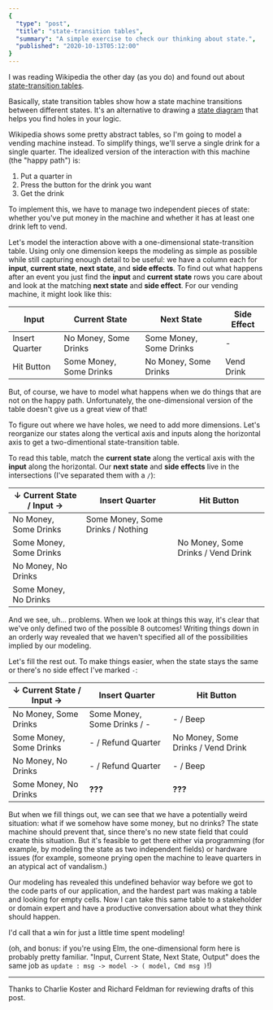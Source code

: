 ```yaml
---
{
  "type": "post",
  "title": "state-transition tables",
  "summary": "A simple exercise to check our thinking about state.",
  "published": "2020-10-13T05:12:00"
}
---
```


I was reading Wikipedia the other day (as you do) and found out about [state-transition tables](https://en.wikipedia.org/wiki/State-transition_table).

Basically, state transition tables show how a state machine transitions between different states.
It's an alternative to drawing a [state diagram](https://en.wikipedia.org/wiki/State_diagram) that helps you find holes in your logic.

Wikipedia shows some pretty abstract tables, so I'm going to model a vending machine instead.
To simplify things, we'll serve a single drink for a single quarter.
The idealized version of the interaction with this machine (the "happy path") is:

1. Put a quarter in
2. Press the button for the drink you want
3. Get the drink

To implement this, we have to manage two independent pieces of state: whether you've put money in the machine and whether it has at least one drink left to vend.

Let's model the interaction above with a one-dimensional state-transition table.
Using only one dimension keeps the modeling as simple as possible while still capturing enough detail to be useful: we have a column each for **input**, **current state**, **next state**, and **side effects**.
To find out what happens after an event you just find the **input** and **current state** rows you care about and look at the matching **next state** and **side effect**.
For our vending machine, it might look like this:

| Input          | Current State           | Next State              | Side Effect |
|----------------|-------------------------|-------------------------|-------------|
| Insert Quarter | No Money, Some Drinks   | Some Money, Some Drinks | -           |
| Hit Button     | Some Money, Some Drinks | No Money, Some Drinks   | Vend Drink  |

But, of course, we have to model what happens when we do things that are not on the happy path.
Unfortunately, the one-dimensional version of the table doesn't give us a great view of that!

To figure out where we have holes, we need to add more dimensions.
Let's reorganize our states along the vertical axis and inputs along the horizontal axis to get a two-dimentional state-transition table.

To read this table, match the **current state** along the vertical axis with the **input** along the horizontal.
Our **next state** and **side effects** live in the intersections (I've separated them with a `/`):

| ↓ Current State / Input → | Insert Quarter                    | Hit Button                         |
|---------------------------|-----------------------------------|------------------------------------|
| No Money, Some Drinks     | Some Money, Some Drinks / Nothing |                                    |
| Some Money, Some Drinks   |                                   | No Money, Some Drinks / Vend Drink |
| No Money, No Drinks       |                                   |                                    |
| Some Money, No Drinks     |                                   |                                    |

And we see, uh... problems.
When we look at things this way, it's clear that we've only defined two of the possible 8 outcomes!
Writing things down in an orderly way revealed that we haven't specified all of the possibilities implied by our modeling.

Let's fill the rest out.
To make things easier, when the state stays the same or there's no side effect I've marked `-`:

| ↓ Current State / Input → | Insert Quarter                    | Hit Button                         |
|---------------------------|-----------------------------------|------------------------------------|
| No Money, Some Drinks     | Some Money, Some Drinks / -       | - / Beep                           |
| Some Money, Some Drinks   | - / Refund Quarter                | No Money, Some Drinks / Vend Drink |
| No Money, No Drinks       | - / Refund Quarter                | - / Beep                           |
| Some Money, No Drinks     | **???**                           | **???**                            |

But when we fill things out, we can see that we have a potentially weird situation: what if we somehow have some money, but no drinks?
The state machine should prevent that, since there's no new state field that could create this situation.
But it's feasible to get there either via programming (for example, by modeling the state as two independent fields) or hardware issues (for example, someone prying open the machine to leave quarters in an atypical act of vandalism.)

Our modeling has revealed this undefined behavior way before we got to the code parts of our application, and the hardest part was making a table and looking for empty cells.
Now I can take this same table to a stakeholder or domain expert and have a productive conversation about what they think should happen.

I'd call that a win for just a little time spent modeling!

(oh, and bonus: if you're using Elm, the one-dimensional form here is probably pretty familiar.
"Input, Current State, Next State, Output" does the same job as `update : msg -> model -> ( model, Cmd msg )`!)

---

Thanks to Charlie Koster and Richard Feldman for reviewing drafts of this post.

